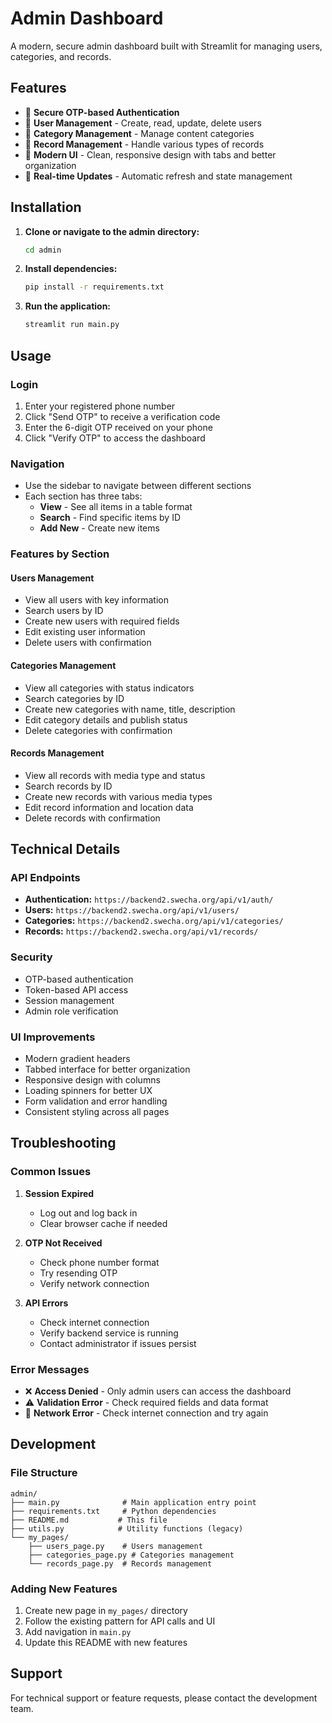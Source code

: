 # Admin Dashboard

A modern, secure admin dashboard built with Streamlit for managing users, categories, and records.

## Features

- 🔐 **Secure OTP-based Authentication**
- 👥 **User Management** - Create, read, update, delete users
- 📂 **Category Management** - Manage content categories
- 📄 **Record Management** - Handle various types of records
- 🎨 **Modern UI** - Clean, responsive design with tabs and better organization
- 🔄 **Real-time Updates** - Automatic refresh and state management

## Installation

1. **Clone or navigate to the admin directory:**
   ```bash
   cd admin
   ```

2. **Install dependencies:**
   ```bash
   pip install -r requirements.txt
   ```

3. **Run the application:**
   ```bash
   streamlit run main.py
   ```

## Usage

### Login
1. Enter your registered phone number
2. Click "Send OTP" to receive a verification code
3. Enter the 6-digit OTP received on your phone
4. Click "Verify OTP" to access the dashboard

### Navigation
- Use the sidebar to navigate between different sections
- Each section has three tabs:
  - **View** - See all items in a table format
  - **Search** - Find specific items by ID
  - **Add New** - Create new items

### Features by Section

#### Users Management
- View all users with key information
- Search users by ID
- Create new users with required fields
- Edit existing user information
- Delete users with confirmation

#### Categories Management
- View all categories with status indicators
- Search categories by ID
- Create new categories with name, title, description
- Edit category details and publish status
- Delete categories with confirmation

#### Records Management
- View all records with media type and status
- Search records by ID
- Create new records with various media types
- Edit record information and location data
- Delete records with confirmation

## Technical Details

### API Endpoints
- **Authentication:** `https://backend2.swecha.org/api/v1/auth/`
- **Users:** `https://backend2.swecha.org/api/v1/users/`
- **Categories:** `https://backend2.swecha.org/api/v1/categories/`
- **Records:** `https://backend2.swecha.org/api/v1/records/`

### Security
- OTP-based authentication
- Token-based API access
- Session management
- Admin role verification

### UI Improvements
- Modern gradient headers
- Tabbed interface for better organization
- Responsive design with columns
- Loading spinners for better UX
- Form validation and error handling
- Consistent styling across all pages

## Troubleshooting

### Common Issues

1. **Session Expired**
   - Log out and log back in
   - Clear browser cache if needed

2. **OTP Not Received**
   - Check phone number format
   - Try resending OTP
   - Verify network connection

3. **API Errors**
   - Check internet connection
   - Verify backend service is running
   - Contact administrator if issues persist

### Error Messages
- ❌ **Access Denied** - Only admin users can access the dashboard
- ⚠️ **Validation Error** - Check required fields and data format
- 🔄 **Network Error** - Check internet connection and try again

## Development

### File Structure
```
admin/
├── main.py              # Main application entry point
├── requirements.txt     # Python dependencies
├── README.md           # This file
├── utils.py            # Utility functions (legacy)
└── my_pages/
    ├── users_page.py    # Users management
    ├── categories_page.py # Categories management
    └── records_page.py  # Records management
```

### Adding New Features
1. Create new page in `my_pages/` directory
2. Follow the existing pattern for API calls and UI
3. Add navigation in `main.py`
4. Update this README with new features

## Support

For technical support or feature requests, please contact the development team. 